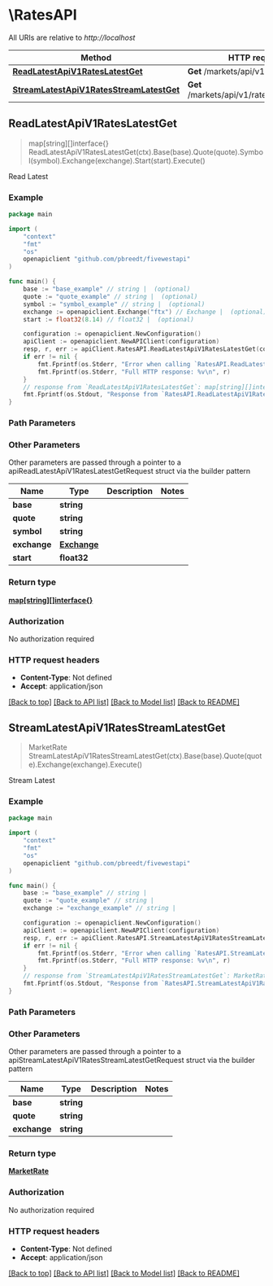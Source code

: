 # \RatesAPI

All URIs are relative to *http://localhost*

Method | HTTP request | Description
------------- | ------------- | -------------
[**ReadLatestApiV1RatesLatestGet**](RatesAPI.md#ReadLatestApiV1RatesLatestGet) | **Get** /markets/api/v1/rates/latest | Read Latest
[**StreamLatestApiV1RatesStreamLatestGet**](RatesAPI.md#StreamLatestApiV1RatesStreamLatestGet) | **Get** /markets/api/v1/rates/stream/latest | Stream Latest



## ReadLatestApiV1RatesLatestGet

> map[string][]interface{} ReadLatestApiV1RatesLatestGet(ctx).Base(base).Quote(quote).Symbol(symbol).Exchange(exchange).Start(start).Execute()

Read Latest



### Example

```go
package main

import (
	"context"
	"fmt"
	"os"
	openapiclient "github.com/pbreedt/fivewestapi"
)

func main() {
	base := "base_example" // string |  (optional)
	quote := "quote_example" // string |  (optional)
	symbol := "symbol_example" // string |  (optional)
	exchange := openapiclient.Exchange("ftx") // Exchange |  (optional)
	start := float32(8.14) // float32 |  (optional)

	configuration := openapiclient.NewConfiguration()
	apiClient := openapiclient.NewAPIClient(configuration)
	resp, r, err := apiClient.RatesAPI.ReadLatestApiV1RatesLatestGet(context.Background()).Base(base).Quote(quote).Symbol(symbol).Exchange(exchange).Start(start).Execute()
	if err != nil {
		fmt.Fprintf(os.Stderr, "Error when calling `RatesAPI.ReadLatestApiV1RatesLatestGet``: %v\n", err)
		fmt.Fprintf(os.Stderr, "Full HTTP response: %v\n", r)
	}
	// response from `ReadLatestApiV1RatesLatestGet`: map[string][]interface{}
	fmt.Fprintf(os.Stdout, "Response from `RatesAPI.ReadLatestApiV1RatesLatestGet`: %v\n", resp)
}
```

### Path Parameters



### Other Parameters

Other parameters are passed through a pointer to a apiReadLatestApiV1RatesLatestGetRequest struct via the builder pattern


Name | Type | Description  | Notes
------------- | ------------- | ------------- | -------------
 **base** | **string** |  | 
 **quote** | **string** |  | 
 **symbol** | **string** |  | 
 **exchange** | [**Exchange**](Exchange.md) |  | 
 **start** | **float32** |  | 

### Return type

[**map[string][]interface{}**](array.md)

### Authorization

No authorization required

### HTTP request headers

- **Content-Type**: Not defined
- **Accept**: application/json

[[Back to top]](#) [[Back to API list]](../README.md#documentation-for-api-endpoints)
[[Back to Model list]](../README.md#documentation-for-models)
[[Back to README]](../README.md)


## StreamLatestApiV1RatesStreamLatestGet

> MarketRate StreamLatestApiV1RatesStreamLatestGet(ctx).Base(base).Quote(quote).Exchange(exchange).Execute()

Stream Latest

### Example

```go
package main

import (
	"context"
	"fmt"
	"os"
	openapiclient "github.com/pbreedt/fivewestapi"
)

func main() {
	base := "base_example" // string | 
	quote := "quote_example" // string | 
	exchange := "exchange_example" // string | 

	configuration := openapiclient.NewConfiguration()
	apiClient := openapiclient.NewAPIClient(configuration)
	resp, r, err := apiClient.RatesAPI.StreamLatestApiV1RatesStreamLatestGet(context.Background()).Base(base).Quote(quote).Exchange(exchange).Execute()
	if err != nil {
		fmt.Fprintf(os.Stderr, "Error when calling `RatesAPI.StreamLatestApiV1RatesStreamLatestGet``: %v\n", err)
		fmt.Fprintf(os.Stderr, "Full HTTP response: %v\n", r)
	}
	// response from `StreamLatestApiV1RatesStreamLatestGet`: MarketRate
	fmt.Fprintf(os.Stdout, "Response from `RatesAPI.StreamLatestApiV1RatesStreamLatestGet`: %v\n", resp)
}
```

### Path Parameters



### Other Parameters

Other parameters are passed through a pointer to a apiStreamLatestApiV1RatesStreamLatestGetRequest struct via the builder pattern


Name | Type | Description  | Notes
------------- | ------------- | ------------- | -------------
 **base** | **string** |  | 
 **quote** | **string** |  | 
 **exchange** | **string** |  | 

### Return type

[**MarketRate**](MarketRate.md)

### Authorization

No authorization required

### HTTP request headers

- **Content-Type**: Not defined
- **Accept**: application/json

[[Back to top]](#) [[Back to API list]](../README.md#documentation-for-api-endpoints)
[[Back to Model list]](../README.md#documentation-for-models)
[[Back to README]](../README.md)

